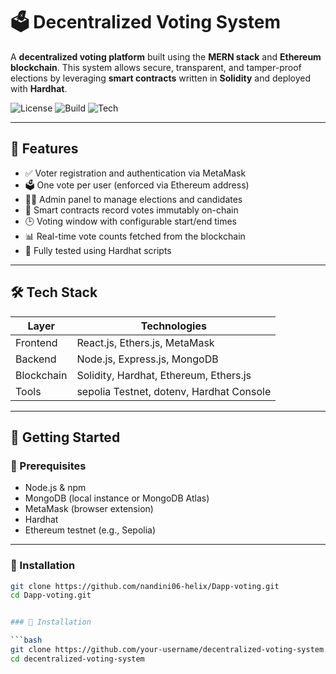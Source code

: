 # 🗳️ Decentralized Voting System

A **decentralized voting platform** built using the **MERN stack** and **Ethereum blockchain**. This system allows secure, transparent, and tamper-proof elections by leveraging **smart contracts** written in **Solidity** and deployed with **Hardhat**.

![License](https://img.shields.io/badge/license-MIT-blue.svg)
![Build](https://img.shields.io/badge/build-passing-brightgreen)
![Tech](https://img.shields.io/badge/stack-MERN%20%2B%20Solidity-ff69b4)

---

## 📌 Features

- ✅ Voter registration and authentication via MetaMask
- 🗳️ One vote per user (enforced via Ethereum address)
- 🧑‍💼 Admin panel to manage elections and candidates
- 🔐 Smart contracts record votes immutably on-chain
- 🕒 Voting window with configurable start/end times
- 📊 Real-time vote counts fetched from the blockchain
- 🧪 Fully tested using Hardhat scripts

---

## 🛠️ Tech Stack

| Layer         | Technologies                               |
|---------------|--------------------------------------------|
| Frontend      | React.js, Ethers.js, MetaMask              |
| Backend       | Node.js, Express.js, MongoDB               |
| Blockchain    | Solidity, Hardhat, Ethereum, Ethers.js     |
| Tools         | sepolia Testnet, dotenv, Hardhat Console   |

---

## 🚀 Getting Started

### 🧾 Prerequisites

- Node.js & npm
- MongoDB (local instance or MongoDB Atlas)
- MetaMask (browser extension)
- Hardhat
- Ethereum testnet (e.g., Sepolia)

---

### 🔧 Installation

```bash
git clone https://github.com/nandini06-helix/Dapp-voting.git
cd Dapp-voting.git


### 🔧 Installation

```bash
git clone https://github.com/your-username/decentralized-voting-system.git
cd decentralized-voting-system
